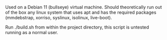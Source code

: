 Used on a Debian 11 (bullseye) virtual machine. Should theoretically run out of the box any linux system that uses apt and has the required packages (mmdebstrap, xorriso, syslinux, isolinux, live-boot).

Run ./build.sh from within the project directory, this script is untested running as a normal user.

